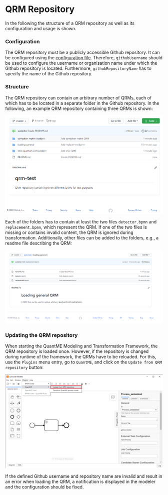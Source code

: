 # QRM Repository

In the following the structure of a QRM repository as well as its configuration and usage is shown.

### Configuration

The QRM repository must be a publicly accessible Github repository. 
It can be configured using the [configuration file](../../../resources/plugins/QuantME-ClientPlugin/client/Config.js).
Therefore, `githubUsername` should be used to configure the username or organisation name under which the Github repository is located.
Furthermore, `githubRepositoryName` has to specify the name of the Github repository.

### Structure

The QRM repository can contain an arbitrary number of QRMs, each of which has to be located in a separate folder in the Github repository.
In the following, an example QRM repository containing three QRMs is shown:

<img src="./repository-overview.png" width="800">

Each of the folders has to contain at least the two files `detector.bpmn` and `replacement.bpmn`, which represent the QRM.
If one of the two files is missing or contains invalid content, the QRM is ignored during transformation.
Additionally, other files can be added to the folders, e.g., a readme file describing the QRM:

<img src="./repository-folder-content.png" width="900">

### Updating the QRM repository

When starting the QuantME Modeling and Transformation Framework, the QRM repository is loaded once.
However, if the repository is changed during runtime of the framework, the QRMs have to be reloaded.
For this, use the `Plugins` menu entry, go to `QuantME`, and click on the `Update from QRM repository` button:

<img src="./reload-repository.png" width="900">

If the defined Github username and repository name are invalid and result in an error when loading the QRM, a notification is displayed in the modeler and the configuration should be fixed.
